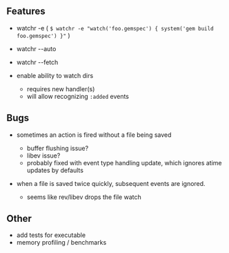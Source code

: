 Features
--------

* watchr -e ( `$ watchr -e "watch('foo.gemspec') { system('gem build foo.gemspec') }"` )
* watchr --auto
* watchr --fetch

* enable ability to watch dirs
  * requires new handler(s)
  * will allow recognizing `:added` events

Bugs
----

* sometimes an action is fired without a file being saved
  * buffer flushing issue?
  * libev issue?
  * probably fixed with event type handling update, which ignores atime
    updates by defaults

* when a file is saved twice quickly, subsequent events are ignored.
  * seems like rev/libev drops the file watch

Other
-----

* add tests for executable
* memory profiling / benchmarks

